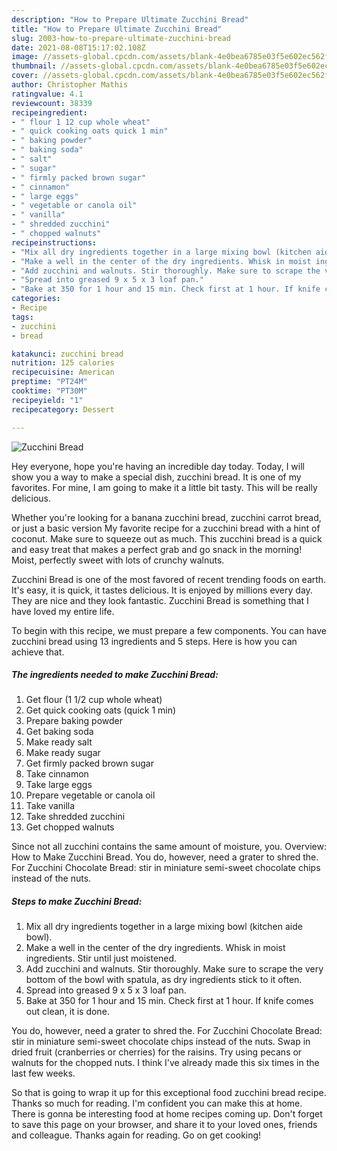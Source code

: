 ```yaml
---
description: "How to Prepare Ultimate Zucchini Bread"
title: "How to Prepare Ultimate Zucchini Bread"
slug: 2003-how-to-prepare-ultimate-zucchini-bread
date: 2021-08-08T15:17:02.108Z
image: //assets-global.cpcdn.com/assets/blank-4e0bea6785e03f5e602ec562f230caae08da540cada707380b4fe1bbebba43da.png
thumbnail: //assets-global.cpcdn.com/assets/blank-4e0bea6785e03f5e602ec562f230caae08da540cada707380b4fe1bbebba43da.png
cover: //assets-global.cpcdn.com/assets/blank-4e0bea6785e03f5e602ec562f230caae08da540cada707380b4fe1bbebba43da.png
author: Christopher Mathis
ratingvalue: 4.1
reviewcount: 38339
recipeingredient:
- " flour 1 12 cup whole wheat"
- " quick cooking oats quick 1 min"
- " baking powder"
- " baking soda"
- " salt"
- " sugar"
- " firmly packed brown sugar"
- " cinnamon"
- " large eggs"
- " vegetable or canola oil"
- " vanilla"
- " shredded zucchini"
- " chopped walnuts"
recipeinstructions:
- "Mix all dry ingredients together in a large mixing bowl (kitchen aide bowl)."
- "Make a well in the center of the dry ingredients. Whisk in moist ingredients. Stir until just moistened."
- "Add zucchini and walnuts. Stir thoroughly. Make sure to scrape the very bottom of the bowl with spatula, as dry ingredients stick to it often."
- "Spread into greased 9 x 5 x 3 loaf pan."
- "Bake at 350 for 1 hour and 15 min. Check first at 1 hour. If knife comes out clean, it is done."
categories:
- Recipe
tags:
- zucchini
- bread

katakunci: zucchini bread 
nutrition: 125 calories
recipecuisine: American
preptime: "PT24M"
cooktime: "PT30M"
recipeyield: "1"
recipecategory: Dessert

---
```



![Zucchini Bread](//assets-global.cpcdn.com/assets/blank-4e0bea6785e03f5e602ec562f230caae08da540cada707380b4fe1bbebba43da.png)

Hey everyone, hope you're having an incredible day today. Today, I will show you a way to make a special dish, zucchini bread. It is one of my favorites. For mine, I am going to make it a little bit tasty. This will be really delicious.

Whether you&#39;re looking for a banana zucchini bread, zucchini carrot bread, or just a basic version My favorite recipe for a zucchini bread with a hint of coconut. Make sure to squeeze out as much. This zucchini bread is a quick and easy treat that makes a perfect grab and go snack in the morning! Moist, perfectly sweet with lots of crunchy walnuts.

Zucchini Bread is one of the most favored of recent trending foods on earth. It's easy, it is quick, it tastes delicious. It is enjoyed by millions every day. They are nice and they look fantastic. Zucchini Bread is something that I have loved my entire life.


To begin with this recipe, we must prepare a few components. You can have zucchini bread using 13 ingredients and 5 steps. Here is how you can achieve that.

<!--inarticleads1-->

##### The ingredients needed to make Zucchini Bread:

1. Get  flour (1 1/2 cup whole wheat)
1. Get  quick cooking oats (quick 1 min)
1. Prepare  baking powder
1. Get  baking soda
1. Make ready  salt
1. Make ready  sugar
1. Get  firmly packed brown sugar
1. Take  cinnamon
1. Take  large eggs
1. Prepare  vegetable or canola oil
1. Take  vanilla
1. Take  shredded zucchini
1. Get  chopped walnuts


Since not all zucchini contains the same amount of moisture, you. Overview: How to Make Zucchini Bread. You do, however, need a grater to shred the. For Zucchini Chocolate Bread: stir in miniature semi-sweet chocolate chips instead of the nuts. 

<!--inarticleads2-->

##### Steps to make Zucchini Bread:

1. Mix all dry ingredients together in a large mixing bowl (kitchen aide bowl).
1. Make a well in the center of the dry ingredients. Whisk in moist ingredients. Stir until just moistened.
1. Add zucchini and walnuts. Stir thoroughly. Make sure to scrape the very bottom of the bowl with spatula, as dry ingredients stick to it often.
1. Spread into greased 9 x 5 x 3 loaf pan.
1. Bake at 350 for 1 hour and 15 min. Check first at 1 hour. If knife comes out clean, it is done.


You do, however, need a grater to shred the. For Zucchini Chocolate Bread: stir in miniature semi-sweet chocolate chips instead of the nuts. Swap in dried fruit (cranberries or cherries) for the raisins. Try using pecans or walnuts for the chopped nuts. I think I&#39;ve already made this six times in the last few weeks. 

So that is going to wrap it up for this exceptional food zucchini bread recipe. Thanks so much for reading. I'm confident you can make this at home. There is gonna be interesting food at home recipes coming up. Don't forget to save this page on your browser, and share it to your loved ones, friends and colleague. Thanks again for reading. Go on get cooking!
